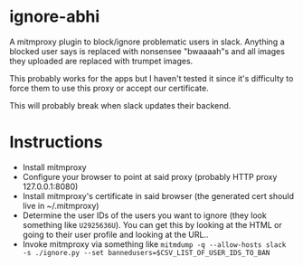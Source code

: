 # ignore-abhi
A mitmproxy plugin to block/ignore problematic users in slack. Anything a blocked user says is replaced with nonsensee "bwaaaah"s and all images they uploaded are replaced with trumpet images.

This probably works for the apps but I haven't tested it since it's difficulty to force them to use this proxy or accept our certificate.

This will probably break when slack updates their backend.

# Instructions
* Install mitmproxy
* Configure your browser to point at said proxy (probably HTTP proxy 127.0.0.1:8080)
* Install mitmproxy's certificate in said browser (the generated cert should live in ~/.mitmproxy)
* Determine the user IDs of the users you want to ignore (they look something like `U2925636U`). You can get this by looking at the HTML or going to their user profile and looking at the URL..       
* Invoke mitmproxy via something like `mitmdump -q --allow-hosts slack  -s ./ignore.py --set bannedusers=$CSV_LIST_OF_USER_IDS_TO_BAN`

